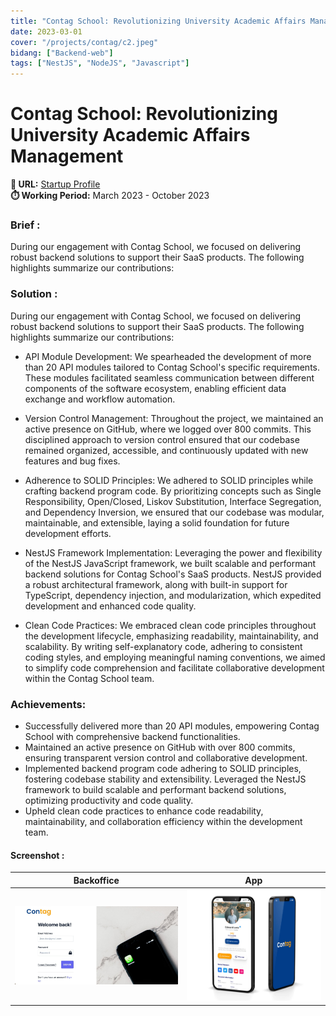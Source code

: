 ```yaml
---
title: "Contag School: Revolutionizing University Academic Affairs Management"
date: 2023-03-01
cover: "/projects/contag/c2.jpeg"
bidang: ["Backend-web"]
tags: ["NestJS", "NodeJS", "Javascript"]
---
```


# Contag School: Revolutionizing University Academic Affairs Management

**🔗 URL:** [Startup Profile](https://contag.id/) <br> 
**⏱️ Working Period:** March 2023 - October 2023 <br> 

### Brief :
During our engagement with Contag School, we focused on delivering robust backend solutions to support their SaaS products. The following highlights summarize our contributions:

### Solution :
During our engagement with Contag School, we focused on delivering robust backend solutions to support their SaaS products. The following highlights summarize our contributions:

- API Module Development: We spearheaded the development of more than 20 API modules tailored to Contag School's specific requirements. These modules facilitated seamless communication between different components of the software ecosystem, enabling efficient data exchange and workflow automation.

- Version Control Management: Throughout the project, we maintained an active presence on GitHub, where we logged over 800 commits. This disciplined approach to version control ensured that our codebase remained organized, accessible, and continuously updated with new features and bug fixes.

- Adherence to SOLID Principles: We adhered to SOLID principles while crafting backend program code. By prioritizing concepts such as Single Responsibility, Open/Closed, Liskov Substitution, Interface Segregation, and Dependency Inversion, we ensured that our codebase was modular, maintainable, and extensible, laying a solid foundation for future development efforts.

- NestJS Framework Implementation: Leveraging the power and flexibility of the NestJS JavaScript framework, we built scalable and performant backend solutions for Contag School's SaaS products. NestJS provided a robust architectural framework, along with built-in support for TypeScript, dependency injection, and modularization, which expedited development and enhanced code quality.

- Clean Code Practices: We embraced clean code principles throughout the development lifecycle, emphasizing readability, maintainability, and scalability. By writing self-explanatory code, adhering to consistent coding styles, and employing meaningful naming conventions, we aimed to simplify code comprehension and facilitate collaborative development within the Contag School team.


### Achievements:
- Successfully delivered more than 20 API modules, empowering Contag School with comprehensive backend functionalities.
- Maintained an active presence on GitHub with over 800 commits, ensuring transparent version control and collaborative development.
- Implemented backend program code adhering to SOLID principles, fostering codebase stability and extensibility.
Leveraged the NestJS framework to build scalable and performant backend solutions, optimizing productivity and code quality.
- Upheld clean code practices to enhance code readability, maintainability, and collaboration efficiency within the development team.



#### Screenshot :
| Backoffice       | App       |
| -------------- | -------------- |
| ![/projects/contag/c1.jpeg](/projects/contag/c1.jpeg) | ![/projects/contag/c2.jpeg](/projects/contag/c2.jpeg) |